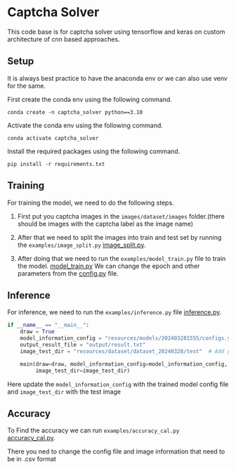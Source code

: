 # Captcha Solver

This code base is for captcha solver using tensorflow and keras on custom architecture of cnn based approaches.

## Setup

It is always best practice to have the anaconda env or we can also use venv for the same.

First create the conda env using the following command.

```angular2html
conda create -n captcha_solver python==3.10
```

Activate the conda env using the following command.

```angular2html
conda activate captcha_solver
```

Install the required packages using the following command.

```angular2html
pip install -r requirements.txt
```

## Training

For training the model, we need to do the following steps.

1. First put you captcha images in the `images/dataset/images` folder.(there should be images with the captcha label as
   the image name)
2. After that we need to split the images into train and test set by running the `examples/image_split.py`
   [image_split.py](examples/image_split.py).

3. After doing that we need to run the `examples/model_train.py` file to train the model.
   [model_train.py](examples/model_train.py)
   We can change the epoch and other parameters from the [config.py](src/entity/configuration.py) file.

## Inference

For inference, we need to run the `examples/inference.py` file [inference.py](examples/inference.py).

```python
if __name__ == "__main__":
    draw = True
    model_information_config = "resources/models/202403281555/configs.yaml"  # Add your trained model config file
    output_result_file = "output/result.txt"
    image_test_dir = "resources/dataset/dataset_20240328/test"  # Add your test image directory

    main(draw=draw, model_information_config=model_information_config, output_result_file=output_result_file,
         image_test_dir=image_test_dir)
```

Here update the `model_information_config` with the trained model config file and `image_test_dir` with the test image

## Accuracy

To Find the accuracy we can run `examples/accuracy_cal.py` [accuracy_cal.py](examples/accuracy_cal.py).

There you ned to change the config file and image information that need to be in .csv format

